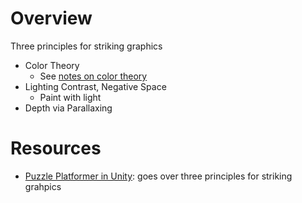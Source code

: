 # Overview

Three principles for striking graphics

- Color Theory
  - See [notes on color theory](color-theory/README.md)
- Lighting Contrast, Negative Space
  - Paint with light
- Depth via Parallaxing

# Resources

- [Puzzle Platformer in Unity](https://youtu.be/gUA25sYshmQ): goes over three
  principles for striking grahpics
